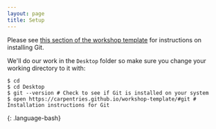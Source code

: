 ```yaml
---
layout: page
title: Setup
---
```


Please see [this section of the workshop template][workshop-setup]
for instructions on installing Git.

We'll do our work in the `Desktop` folder so make sure you change your working directory to it with:

~~~
$ cd
$ cd Desktop
$ git --version # Check to see if Git is installed on your system
$ open https://carpentries.github.io/workshop-template/#git # Installation instructions for Git
~~~
{: .language-bash}

[workshop-setup]: https://carpentries.github.io/workshop-template/#git
